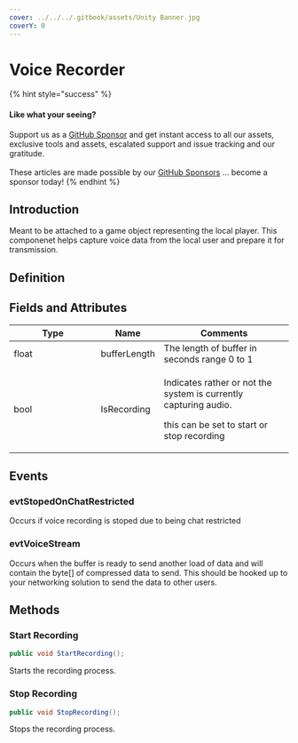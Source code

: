 ```yaml
---
cover: ../../../.gitbook/assets/Unity Banner.jpg
coverY: 0
---
```


# Voice Recorder

{% hint style="success" %}
#### Like what your seeing?

Support us as a [GitHub Sponsor](../../../become-a-sponsor/) and get instant access to all our assets, exclusive tools and assets, escalated support and issue tracking and our gratitude.\
\
These articles are made possible by our [GitHub Sponsors](../../../become-a-sponsor/) ... become a sponsor today!
{% endhint %}

## &#x20;Introduction

Meant to be attached to a game object representing the local player. This componenet helps capture voice data from the local user and prepare it for transmission.

## Definition

## Fields and Attributes

<table><thead><tr><th width="217.91333012691814">Type</th><th>Name</th><th width="316.8664058133036">Comments</th></tr></thead><tbody><tr><td>float</td><td>bufferLength</td><td>The length of buffer in seconds range 0 to 1</td></tr><tr><td>bool </td><td>IsRecording</td><td><p>Indicates rather or not the system is currently capturing audio.</p><p></p><p>this can be set to start or stop recording</p></td></tr></tbody></table>

## Events

### evtStopedOnChatRestricted

Occurs if voice recording is stoped due to being chat restricted

### evtVoiceStream

Occurs when the buffer is ready to send another load of data and will contain the byte\[] of compressed data to send. This should be hooked up to your networking solution to send the data to other users.

## Methods

### Start Recording

```csharp
public void StartRecording();
```

Starts the recording process.

### Stop Recording

```csharp
public void StopRecording();
```

Stops the recording process.
